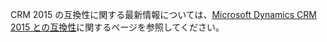 CRM 2015 の互換性に関する最新情報については、[Microsoft Dynamics CRM 2015 との互換性](https://support.microsoft.com/en-us/kb/3018360)に関するページを参照してください。